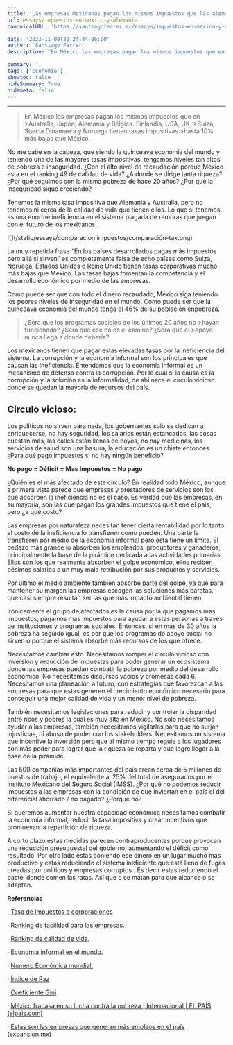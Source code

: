 ```yaml
---
title: 'Las empresas Mexicanas pagan los mismos impuestos que las alemanas ¿Porque?'
url: essays/impuestos-en-mexico-y-alemania
canonicalURL: 'https://santiagoferrer.mx/essays/impuestos-en-mexico-y-alemania'

date: '2023-11-09T22:24:44-06:00'
author: 'Santiago Ferrer'
description: "En México las empresas pagan los mismos impuestos que en Australia, Japón, Alemania y Bélgica."

summary: ''
tags: ['economia']
showtoc: false
hideSummary: True
hidemeta: false
---
```

***

>En México las empresas pagan los mismos impuestos que en >Australia, Japón, Alemania y Bélgica. Finlandia, USA, UK, >Suiza, Suecia Dinamarca y Noruega tienen tasas impositivas >hasta 10% más bajas que México.

No me cabe en la cabeza, que siendo la quinceava economía del mundo y teniendo una de las mayores tasas impositivas, tengamos niveles tan altos de pobreza e inseguridad. ¿Con el alto nivel de recaudación porque México esta en el ranking 49 de calidad de vida? ¿A dónde se dirige tanta riqueza? ¿Por qué seguimos con la misma pobreza de hace 20 años? ¿Por qué la inseguridad sigue creciendo?

Tenemos la misma tasa impositiva que Alemania y Australia, pero no tenemos ni cerca de la calidad de vida que tienen ellos. Lo que si tenemos es una enorme ineficiencia en el sistema plagada de remoras que juegan con el futuro de los mexicanos.

![](/static/essays/comparacion impuestos/comparación-tax.png)

La muy repetida frase “En los países desarrollados pagas más impuestos pero allá si sirven” es completamente falsa de echo países como Suiza, Noruega, Estados Unidos o Reino Unido tienen tasas corporativas mucho más bajas que México. Las tasas bajas fomentan la competencia y el desarrollo económico por medio de las empresas.

Como puede ser que con todo el dinero recaudado, México siga teniendo los peores niveles de inseguridad en el mundo. Como puede ser que la quinceava economía del mundo tenga el 46% de su población enpobreza.

>¿Sera que los programas sociales de los últimos 20 años no >hayan funcionado? ¿Sera que ese no es el camino? ¿Sera que el >apoyo nunca llega a donde debería?

Los mexicanos tienen que pagar estas elevadas tasas por la ineficiencia del sistema. La corrupción y la economía informal son los principales que causan las ineficiencia. Entendamos que la economía informal es un mecanismo de defensa contra la corrupción. Por lo cual si la causa es la corrupción y la solución es la informalidad, de ahí nace el circulo vicioso donde se quedan la mayoría de recursos del país.

## Circulo vicioso:
Los políticos no sirven para nada, los gobernantes solo se dedican a enriquecerse, no hay seguridad, los salarios están estancados, las cosas cuestan más, las calles están llenas de hoyos, no hay medicinas, los servicios de salud son una basura, la educación es un chiste entonces ¿Para qué pago impuestos si no hay ningún beneficio?

**No pago = Déficit = Mas Impuestos = No pago**

¿Quién es el más afectado de este círculo? En realidad todo México, aunque a primera vista parece que empresas y prestadores de servicios son los que absorben la ineficiencia no es el caso. Es verdad que las empresas, en su mayoría, son las que pagan los grandes impuestos que tiene el país, pero ¿a qué costo?

Las empresas por naturaleza necesitan tener cierta rentabilidad por lo tanto el costo de la ineficiencia lo transfieren como pueden. Una parte la transfieren por medio de la economía informal pero esta tiene un límite. El pedazo más grande lo absorben los empleados, productores y ganaderos; principalmente la base de la pirámide dedicada a las actividades primarias. Ellos son los que realmente absorben el golpe económico, ellos reciben pésimos salarios o un muy mala retribución por sus productos y servicios.

Por último el medio ambiente también absorbe parte del golpe, ya que para mantener su margen las empresas escogen las soluciones más baratas, que casi siempre resultan ser las que más impacto ambiental tienen.

Irónicamente el grupo de afectados es la causa por la que pagamos mas impuestos, pagamos mas impuestos para ayudar a estas personas a través de instituciones y programas sociales. Entonces, si en más de 30 años la pobreza ha seguido igual, es por que los programas de apoyo social no sirven o porque el sistema absorbe más recursos de los que ofrece.

Necesitamos cambiar esto. Necesitamos romper el círculo vicioso con inversión y reducción de impuestas para poder generar un ecosistema donde las empresas puedan combatir la pobreza por medio del desarrollo económico. No necesitamos discursos vacíos y promesas cada 6. Necesitamos una planeación a futuro, con estrategias que favorezcan a las empresas para que estas generen el crecimiento económico necesario para conseguir una mejor calidad de vida y un menor nivel de pobreza.

También necesitamos legislaciones para reducir y controlar la disparidad entre ricos y pobres la cual es muy alta en México. No solo necesitamos ayudar a las empresas, también necesitamos vigilarlas para que no surjan injusticias, ni abuso de poder con los stakeholders. Necesitamos un sistema que incentive la inversión pero que al mismo tiempo regule a los jugadores con más poder para lograr que la riqueza se reparta y que logre llegar a la base de la pirámide.

Las 500 compañías más importantes del país crean cerca de 5 millones de puestos de trabajo, el equivalente al 25% del total de asegurados por el Instituto Mexicano del Seguro Social (IMSS). ¿Por qué no podemos reducir impuestos a las empresas con la condición de que inviertan en el país el del diferencial ahorrado / no pagado? ¿Porque no?

Si queremos aumentar nuestra capacidad económica necesitamos combatir la economía informal, reducir la tasa impositiva y crear incentivos que promuevan la repartición de riqueza.

A corto plazo estas medidas parecen contraproducentes porque provocan una reducción presupuestal del gobierno; aumentando el déficit como resultado. Por otro lado estas poniendo ese dinero en un lugar mucho mas productivo y estas reduciendo el sistema ineficiente que está lleno de fugas creadas por políticos y empresas corruptos . Es decir estas reduciendo el pastel donde comen las ratas. Así que o se matan para que alcance o se adaptan.


**Referencias**

· [Tasa de impuestos a corporaciones](https://taxfoundation.org/corporate-tax-rates-around-the-world-2020/)

· [Ranking de facilidad para las empresas.](https://espanol.doingbusiness.org/es/rankings)

· [Ranking de calidad de vida.](https://es.numbeo.com/calidad-de-vida/clasificaciones-por-pa%C3%ADs)

· [Economía informal en el mundo.](http://file///C:/Users/sferrer/AppData/Local/Temp/MicrosoftEdgeDownloads/5b5d586b-4781-4d30-be44-8d1f20d3fdfa/wp1817.pdf)

· [Numero Económica mundial.](https://es.wikipedia.org/wiki/Anexo:Pa%C3%ADses_por_PIB_(nominal))

· [Índice de Paz](https://datosmacro.expansion.com/demografia/indice-paz-global)

· [Coeficiente Gini](https://es.wikipedia.org/wiki/Anexo:Pa%C3%ADses_por_igualdad_de_ingreso)

· [México fracasa en su lucha contra la pobreza | Internacional | EL PAÍS (elpais.com)](https://elpais.com/internacional/2017/02/25/mexico/1487981840_513699.html)

· [Estas son las empresas que generan más empleos en el país (expansion.mx)](https://expansion.mx/empresas/2019/09/27/estas-son-las-empresas-que-mas-empleos-en-el-pais)